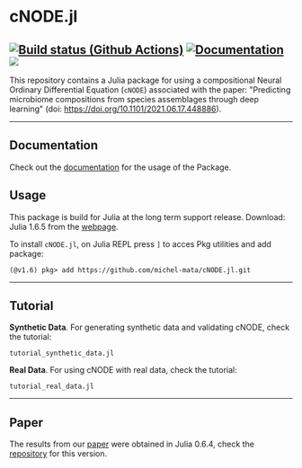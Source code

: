 # cNODE.jl

[![Build status (Github Actions)](https://github.com/michel-mata/cNODE.jl/workflows/CI/badge.svg)](https://github.com/michel-mata/cNODE.jl/actions)
[![Documentation](https://github.com/michel-mata/cNODE.jl/actions/workflows/Documentation.yml/badge.svg)](https://github.com/michel-mata/cNODE.jl/actions/workflows/Documentation.yml)
[![](https://img.shields.io/badge/docs-stable-blue.svg)](https://michel-mata.github.io/cNODE.jl)
---

This repository contains a Julia package for using a compositional Neural Ordinary Differential Equation (`cNODE`) associated with the paper: "Predicting microbiome compositions from species assemblages through deep learning" (doi: https://doi.org/10.1101/2021.06.17.448886).

---
## Documentation
Check out the [documentation](https://michel-mata.github.io/cNODE.jl/) for the usage of the Package.

## Usage

This package is build for Julia at the long term support release.
Download: Julia 1.6.5 from the [webpage](https://julialang.org/downloads/#long_term_support_release).

To install `cNODE.jl`, on Julia REPL press `]` to acces Pkg utilities and add package:
```
(@v1.6) pkg> add https://github.com/michel-mata/cNODE.jl.git
```
---
## Tutorial

**Synthetic Data**.
For generating synthetic data and validating cNODE, check the tutorial:
```
tutorial_synthetic_data.jl
```

**Real Data**.
For using cNODE with real data, check the tutorial:
```
tutorial_real_data.jl
```

---
## Paper
The results from our [paper](https://doi.org/10.1101/2021.06.17.448886) were obtained in Julia 0.6.4, check the [repository](https://github.com/michel-mata/cNODE-paper) for this version.
